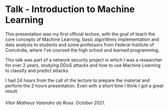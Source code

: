 # Talk - Introduction to Machine Learning

This presentation was my first official lecture, with the goal of teach the core concepts of Machine Learning, basic algorithms implementation and data analysis to students and some professors from Federal Institute of Concórdia, where I've coursed the high school and learned programming.

This talk was part of a network security project in which I was a researcher for over 2 years, studying DDoS attacks and how to use Machine Learning to classify and predict attacks.

I had 24 hours from the call of the lecture to prepare the material and perform the 2 hours presentation. Even with a short time I think I got a great result.

###### Vitor Matheus Valandro da Rosa. October 2021.
